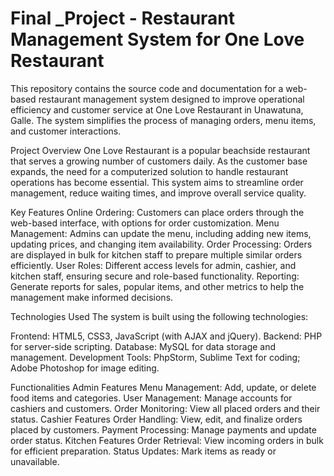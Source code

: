 # Final _Project - Restaurant Management System for One Love Restaurant

This repository contains the source code and documentation for a web-based restaurant management system designed to improve operational efficiency and customer service at One Love Restaurant in Unawatuna, Galle. The system simplifies the process of managing orders, menu items, and customer interactions.

Project Overview
One Love Restaurant is a popular beachside restaurant that serves a growing number of customers daily. As the customer base expands, the need for a computerized solution to handle restaurant operations has become essential. This system aims to streamline order management, reduce waiting times, and improve overall service quality.

Key Features
Online Ordering: Customers can place orders through the web-based interface, with options for order customization.
Menu Management: Admins can update the menu, including adding new items, updating prices, and changing item availability.
Order Processing: Orders are displayed in bulk for kitchen staff to prepare multiple similar orders efficiently.
User Roles: Different access levels for admin, cashier, and kitchen staff, ensuring secure and role-based functionality.
Reporting: Generate reports for sales, popular items, and other metrics to help the management make informed decisions.

Technologies Used
The system is built using the following technologies:

Frontend: HTML5, CSS3, JavaScript (with AJAX and jQuery).
Backend: PHP for server-side scripting.
Database: MySQL for data storage and management.
Development Tools: PhpStorm, Sublime Text for coding; Adobe Photoshop for image editing.

Functionalities
Admin Features
Menu Management: Add, update, or delete food items and categories.
User Management: Manage accounts for cashiers and customers.
Order Monitoring: View all placed orders and their status.
Cashier Features
Order Handling: View, edit, and finalize orders placed by customers.
Payment Processing: Manage payments and update order status.
Kitchen Features
Order Retrieval: View incoming orders in bulk for efficient preparation.
Status Updates: Mark items as ready or unavailable.

